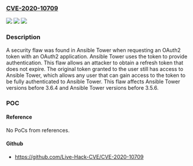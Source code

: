 ### [CVE-2020-10709](https://cve.mitre.org/cgi-bin/cvename.cgi?name=CVE-2020-10709)
![](https://img.shields.io/static/v1?label=Product&message=Tower&color=blue)
![](https://img.shields.io/static/v1?label=Version&message=ansible_tower%203.6.4%2C%20ansible_tower%203.5.6%20&color=brightgreen)
![](https://img.shields.io/static/v1?label=Vulnerability&message=CWE-287-%3ECWE-672-%3ECWE-613&color=brightgreen)

### Description

A security flaw was found in Ansible Tower when requesting an OAuth2 token with an OAuth2 application. Ansible Tower uses the token to provide authentication. This flaw allows an attacker to obtain a refresh token that does not expire. The original token granted to the user still has access to Ansible Tower, which allows any user that can gain access to the token to be fully authenticated to Ansible Tower. This flaw affects Ansible Tower versions before 3.6.4 and Ansible Tower versions before 3.5.6.

### POC

#### Reference
No PoCs from references.

#### Github
- https://github.com/Live-Hack-CVE/CVE-2020-10709

